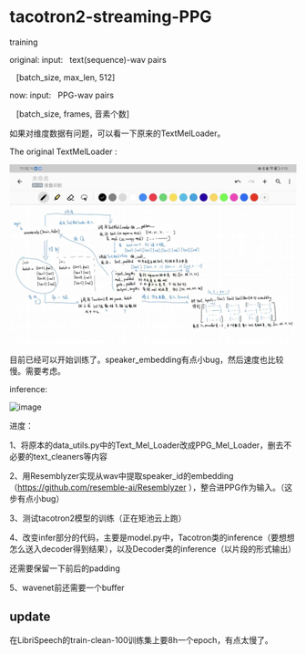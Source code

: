 # tacotron2-streaming-PPG

training  

original:  input: &nbsp; text(sequence)-wav pairs
   
&nbsp;&nbsp;  [batch_size, max_len, 512]
   
now:  input: &nbsp; PPG-wav pairs

&nbsp;&nbsp;   [batch_size, frames, 音素个数]

如果对维度数据有问题，可以看一下原来的TextMelLoader。

The original TextMelLoader :

![image](https://github.com/Anti-Entrophic/tacotron2-multispeaker-streaming-PPG/blob/main/IMG/load_data.jpg)

目前已经可以开始训练了。speaker_embedding有点小bug，然后速度也比较慢。需要考虑。

inference:

![image](https://github.com/Anti-Entrophic/tacotron2-streaming-PPG/blob/main/IMG/infer.jpg)

进度： 

1、将原本的data_utils.py中的Text_Mel_Loader改成PPG_Mel_Loader，删去不必要的text_cleaners等内容

2、用Resemblyzer实现从wav中提取speaker_id的embedding（https://github.com/resemble-ai/Resemblyzer ），整合进PPG作为输入。（这步有点小bug）

3、测试tacotron2模型的训练（正在矩池云上跑）

4、改变infer部分的代码，主要是model.py中，Tacotron类的inference（要想想怎么送入decoder得到结果），以及Decoder类的inference（以片段的形式输出）

还需要保留一下前后的padding

5、wavenet前还需要一个buffer

## update  

在LibriSpeech的train-clean-100训练集上要8h一个epoch，有点太慢了。
